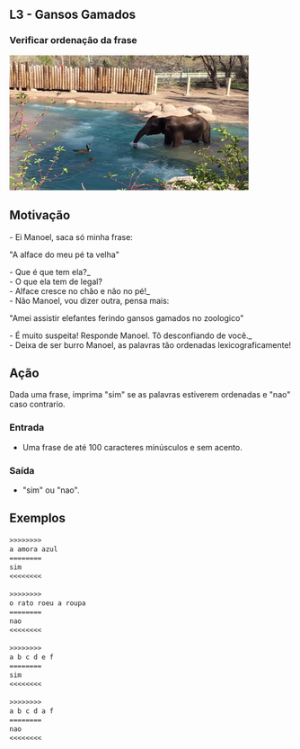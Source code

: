 ## L3 - Gansos Gamados
### Verificar ordenação da frase

![](cover.jpg)

## Motivação

\- Ei Manoel, saca só minha frase:

"A alface do meu pé ta velha"

\- Que é que tem ela?_  
\- O que ela tem de legal?  
\- Alface cresce no chão e não no pé!_  
\- Não Manoel, vou dizer outra, pensa mais:

"Amei assistir elefantes ferindo gansos gamados no zoologico"

\- É muito suspeita! Responde Manoel. Tô desconfiando de você._  
\- Deixa de ser burro Manoel, as palavras tão ordenadas lexicograficamente!

## Ação

Dada uma frase, imprima "sim" se as palavras estiverem ordenadas e "nao" caso contrario.

### Entrada

- Uma frase de até 100 caracteres minúsculos e sem acento.

### Saída

- "sim" ou "nao".

## Exemplos

```
>>>>>>>>
a amora azul
========
sim
<<<<<<<<

>>>>>>>>
o rato roeu a roupa
========
nao
<<<<<<<<

>>>>>>>>
a b c d e f
========
sim
<<<<<<<<

>>>>>>>>
a b c d a f
========
nao
<<<<<<<<
```